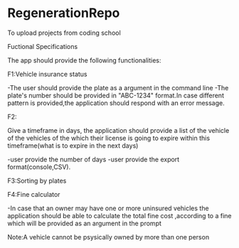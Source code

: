 # RegenerationRepo
To upload projects from coding school


Fuctional Specifications

The app should provide the following functionalities:

F1:Vehicle insurance status 

-The user should provide the plate as a argument in the command line
-The plate's number should be provided in "ABC-1234" format.In case different pattern is provided,the application should respond with an error message.

F2:

Give a timeframe in days, the application should provide a list of the vehicle of the vehicles of the which their license is going to expire within this timeframe(what is to expire in the next days)

-user provide the number of days
-user provide the export format(console,CSV).

F3:Sorting by plates

F4:Fine calculator

-In case that an owner may have one or more  uninsured vehicles the application should be able to calculate the total fine cost ,according
to a fine which will be provided as an argument in the prompt

Note:A vehicle cannot be psysically owned  by more than one person

